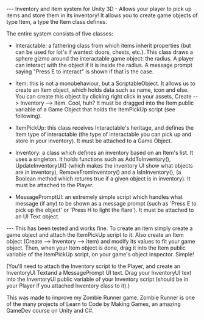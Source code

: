 --- Inventory and item system for Unity 3D - Allows your player to pick up items and store them in its inventory!
It allows you to create game objects of type Item, a type the Item class defines.

The entire system consists of five classes:

* Interactable: a fathering class from which items inherit properties (but can be used for lot's if wanted: doors, chests, etc.). 
This class draws a sphere gizmo around the interactable game object: the radius. A player can interact with the object if it is 
inside the radius. A message prompt saying "Press E to interact" is shown if that is the case.

* Item: this is not a monobehaviour, but a ScriptableObject. It allows us to create an Item object, which holds data such as name, icon 
and else. You can create this object by clicking right click in your assets, Create --> Inventory --> Item. Cool, huh? It must 
be dragged into the Item public variable of a Game Object that holds the ItemPickUp script (see following).

* ItemPickUp: this class receives Interactable's heritage, and defines the Item type of interactable 
(the type of interactable you can pick up and store in your inventory). It must be attached to a Game Object.

* Inventory: a class which defines an inventory based on an Item's list. It uses a singleton. It holds functions such as AddToInventory(), 
UpdateInventoryUI() (which makes the inventory UI show what objects are in inventory), RemoveFromInventory() and a IsInInventory(),
(a Boolean method which returns true if a given object is in inventory). It must be attached to the Player.

* MessagePromptUI: an extremely simple script which handles what message (if any) to be shown as a message prompt (such as 
'Press E to pick up the object' or 'Press H to light the flare'). It must be attached to an UI Text object. 

--- This has been tested and works fine. To create an item simply create a game object and attach the ItemPickUp script to it. 
Also create an Item object (Create --> Inventory --> Item) and modify its values to fit your game object. 
Then, when your Item object is done, drag it into the Item public variable of the ItemPickUp script, on your game's object inspector. 
Simple!

(You'll need to attach the Inventory script to the Player, and create an InventoryUI Textand a MessagePrompt UI text. Drag your InventoryUI
text into the InventoryUI public variable of your Inventory script (should be in your Player if you attached Inventory class
to it).) 

This was made to improve my Zombie Runner game. Zombie Runner is one of the many projects of Learn to Code by Making Games, an amazing GameDev course on Unity and C#. 
